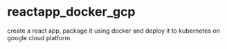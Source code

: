 # reactapp_docker_gcp
 create a react app, package it using docker and deploy it to kubernetes on google cloud platform
